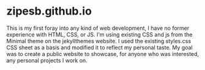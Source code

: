 # zipesb.github.io
This is my first foray into any kind of web development, I have no former experience with HTML, CSS, or JS. I'm using existing CSS and js from the Minimal theme on the jekyllthemes website. I used the existing styles.css CSS sheet as a basis and modified it to reflect my personal taste. My goal was to create a public website to showcase, for anyone who was interested, any personal projects I work on.
